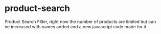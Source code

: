 # product-search
Product Search Filter, right now the number of products are limited but can be increased with names added and a new javascript code made for it
